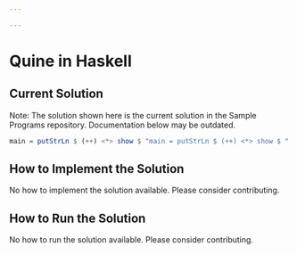 ```yaml
---

---
```


# Quine in Haskell

## Current Solution

Note: The solution shown here is the current solution in the Sample Programs repository. Documentation below may be outdated.

```Haskell
main = putStrLn $ (++) <*> show $ "main = putStrLn $ (++) <*> show $ "

```

## How to Implement the Solution

No how to implement the solution available. Please consider contributing.

## How to Run the Solution

No how to run the solution available. Please consider contributing.